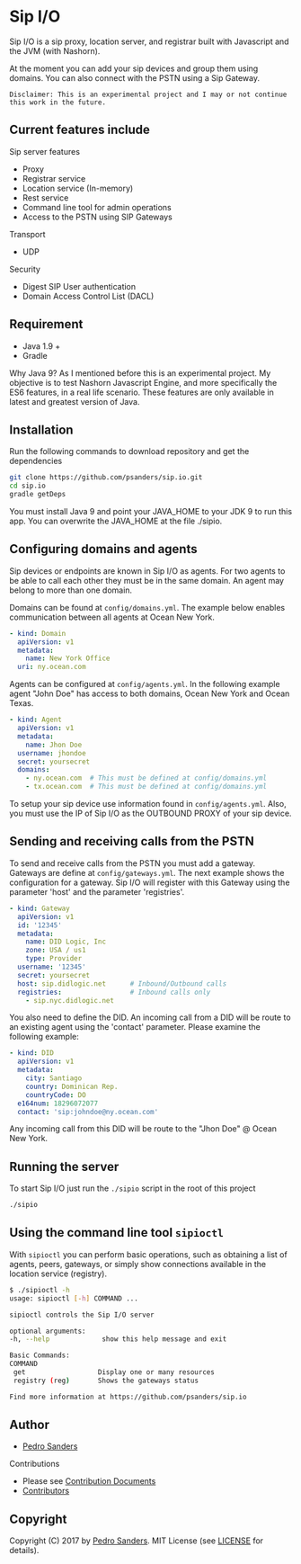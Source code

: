 # Sip I/O

Sip I/O is a sip proxy, location server, and registrar built with 
Javascript and the JVM (with Nashorn). 

At the moment you can add your sip devices and group them using domains.
You can also connect with the PSTN using a Sip Gateway.

`Disclaimer: This is an experimental project and I may or not continue
this work in the future.`

## Current features include

Sip server features

- Proxy
- Registrar service
- Location service (In-memory)
- Rest service
- Command line tool for admin operations
- Access to the PSTN using SIP Gateways

Transport

- UDP 

Security

- Digest SIP User authentication
- Domain Access Control List (DACL)

## Requirement

* Java 1.9 +
* Gradle

Why Java 9? As I mentioned before this is an experimental project. My
objective is to test Nashorn Javascript Engine, and more specifically 
the ES6 features, in a real life scenario. These features are only 
available in latest and greatest version of Java.

## Installation

Run the following commands to download repository and get the dependencies

```bash
git clone https://github.com/psanders/sip.io.git
cd sip.io
gradle getDeps
```

You must install Java 9 and point your JAVA_HOME to your JDK 9 to run 
this app. You can overwrite the JAVA_HOME at the file ./sipio.

## Configuring domains and agents

Sip devices or endpoints are known in Sip I/O as agents. For two agents
to be able to call each other they must be in the same domain. An agent
may belong to more than one domain.

Domains can be found at `config/domains.yml`. The example below
enables communication between all agents at Ocean New York.

```yaml
- kind: Domain
  apiVersion: v1
  metadata:
    name: New York Office
  uri: ny.ocean.com
```

Agents can be configured at `config/agents.yml`. In the following example
agent "John Doe" has access to both domains, Ocean New York and Ocean Texas.

```yaml
- kind: Agent
  apiVersion: v1
  metadata:
    name: Jhon Doe
  username: jhondoe
  secret: yoursecret
  domains:
    - ny.ocean.com  # This must be defined at config/domains.yml
    - tx.ocean.com  # This must be defined at config/domains.yml
```

To setup your sip device use information found in `config/agents.yml`.
Also, you must use the IP of Sip I/O as the OUTBOUND PROXY of 
your sip device.

## Sending and receiving calls from the PSTN

To send and receive calls from the PSTN you must add a gateway. Gateways
are define at `config/gateways.yml`. The next example shows the configuration
for a gateway. Sip I/O will register with this Gateway using the parameter 'host'
and the parameter 'registries'.

```yaml
- kind: Gateway
  apiVersion: v1
  id: '12345'
  metadata:
    name: DID Logic, Inc
    zone: USA / us1
    type: Provider
  username: '12345'
  secret: yoursecret
  host: sip.didlogic.net      # Inbound/Outbound calls
  registries:                 # Inbound calls only
    - sip.nyc.didlogic.net
```

You also need to define the DID. An incoming call from a DID will be route
to an existing agent using the 'contact' parameter. Please examine the 
following example:

```yaml
- kind: DID
  apiVersion: v1
  metadata:
    city: Santiago
    country: Dominican Rep.
    countryCode: DO
  e164num: 18296072077
  contact: 'sip:johndoe@ny.ocean.com'
```

Any incoming call from this DID will be route to the "Jhon Doe" @ Ocean New York.

## Running the server

To start Sip I/O just run the `./sipio` script in the root of this 
project

```bash
./sipio
```

## Using the command line tool `sipioctl`

With `sipioctl` you can perform basic operations, such as obtaining a
list of agents, peers, gateways, or simply show connections available
in the location service (registry).

```bash
$ ./sipioctl -h
usage: sipioctl [-h] COMMAND ...

sipioctl controls the Sip I/O server

optional arguments:
-h, --help             show this help message and exit

Basic Commands:
COMMAND
 get                  Display one or many resources
 registry (reg)       Shows the gateways status

Find more information at https://github.com/psanders/sip.io
```

## Author
 - [Pedro Sanders](https://github.com/psanders)

Contributions

 - Please see [Contribution Documents](https://github.com/psanders/sip.io/blob/master/CONTRIBUTING.md)
 - [Contributors](https://github.com/psanders/sip.io/graphs/contributors)

## Copyright
Copyright (C) 2017 by [Pedro Sanders](https://github.com/psanders). MIT License (see [LICENSE](https://github.com/psanders/sip.io/blob/master/LICENSE) for details).